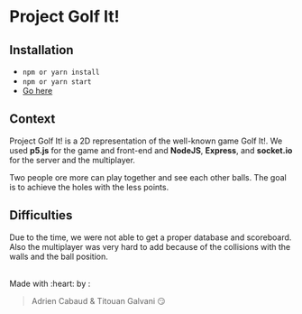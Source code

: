 # Project Golf It!

## Installation

- `npm or yarn install`
- `npm or yarn start`
- [Go here](localhost:3000)

## Context

Project Golf It! is a 2D representation of the well-known game Golf It!. We used **p5.js** for the game and front-end and **NodeJS**, **Express**, and **socket.io** for the server and the multiplayer. 

Two people ore more can play together and see each other balls. The goal is to achieve the holes with the less points.

## Difficulties

Due to the time, we were not able to get a proper database and scoreboard. Also the multiplayer was very hard to add because of the collisions with the walls and the ball position.

<br>
Made with :heart: by :

> Adrien Cabaud & Titouan Galvani :smirk:
